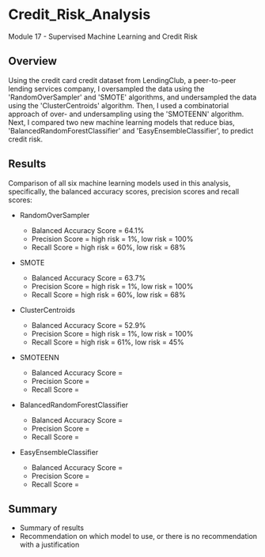 # Credit_Risk_Analysis
Module 17 - Supervised Machine Learning and Credit Risk

## Overview

Using the credit card credit dataset from LendingClub, a peer-to-peer lending services company, I oversampled the data using the 'RandomOverSampler' and 'SMOTE' algorithms, and undersampled the data using the 'ClusterCentroids' algorithm. Then, I used a combinatorial approach of over- and undersampling using the 'SMOTEENN' algorithm. Next, I compared two new machine learning models that reduce bias, 'BalancedRandomForestClassifier' and 'EasyEnsembleClassifier', to predict credit risk. 

## Results

Comparison of all six machine learning models used in this analysis, specifically, the balanced accuracy scores, precision scores and recall scores:

* RandomOverSampler
    * Balanced Accuracy Score = 64.1%
    * Precision Score = high risk = 1%, low risk = 100%
    * Recall Score = high risk = 60%, low risk = 68%

* SMOTE
    * Balanced Accuracy Score = 63.7%
    * Precision Score = high risk = 1%, low risk = 100%
    * Recall Score = high risk = 60%, low risk = 68%

* ClusterCentroids
    * Balanced Accuracy Score = 52.9%
    * Precision Score = high risk = 1%, low risk = 100%
    * Recall Score = high risk = 61%, low risk = 45%

* SMOTEENN
    * Balanced Accuracy Score = 
    * Precision Score = 
    * Recall Score = 

* BalancedRandomForestClassifier
    * Balanced Accuracy Score = 
    * Precision Score = 
    * Recall Score = 

* EasyEnsembleClassifier
    * Balanced Accuracy Score = 
    * Precision Score = 
    * Recall Score = 


## Summary
* Summary of results
* Recommendation on which model to use, or there is no recommendation with a justification


